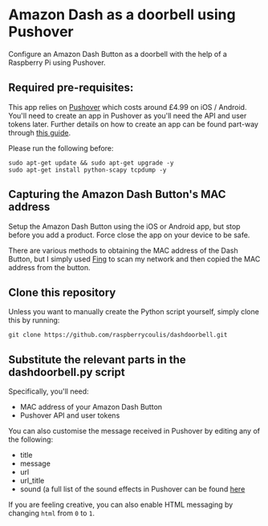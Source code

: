 # Amazon Dash as a doorbell using Pushover

Configure an Amazon Dash Button as a doorbell with the help of a Raspberry Pi using Pushover.

## Required pre-requisites:

This app relies on [Pushover](https://pushover.net) which costs around £4.99 on iOS / Android. You'll need to create an app in Pushover as you'll need the API and user tokens later. Further details on how to create an app can be found part-way through [this guide](https://www.raspberrycoulis.co.uk/coding/add-push-notifications-motioneye-os/).

Please run the following before:

````
sudo apt-get update && sudo apt-get upgrade -y
sudo apt-get install python-scapy tcpdump -y
````

## Capturing the Amazon Dash Button's MAC address

Setup the Amazon Dash Button using the iOS or Android app, but stop before you add a product. Force close the app on your device to be safe.

There are various methods to obtaining the MAC address of the Dash Button, but I simply used [Fing](https://www.fing.io/) to scan my network and then copied the MAC address from the button.

## Clone this repository

Unless you want to manually create the Python script yourself, simply clone this by running:

````git clone https://github.com/raspberrycoulis/dashdoorbell.git````

## Substitute the relevant parts in the dashdoorbell.py script

Specifically, you'll need:

* MAC address of your Amazon Dash Button
* Pushover API and user tokens

You can also customise the message received in Pushover by editing any of the following:

* title
* message
* url
* url_title
* sound (a full list of the sound effects in Pushover can be found [here](https://pushover.net/api#sounds)

If you are feeling creative, you can also enable HTML messaging by changing `html` from `0` to `1`.
